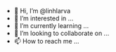 - 👋 Hi, I’m @linhlarva
- 👀 I’m interested in ...
- 🌱 I’m currently learning ...
- 💞️ I’m looking to collaborate on ...
- 📫 How to reach me ...

<!---
linhlarva/linhlarva is a ✨ special ✨ repository because its `README.md` (this file) appears on your GitHub profile.
You can click the Preview link to take a look at your changes.
--->
